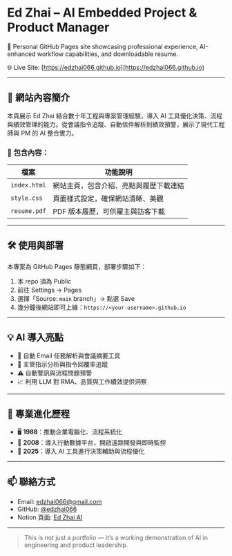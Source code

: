 # Ed Zhai – AI Embedded Project & Product Manager

🎯 Personal GitHub Pages site showcasing professional experience, AI-enhanced workflow capabilities, and downloadable resume.

🌐 Live Site: [https://edzhai066.github.io](https://edzhai066.github.io)

---

## 📄 網站內容簡介

本頁展示 Ed Zhai 結合數十年工程與專案管理經驗，導入 AI 工具優化決策、流程與績效管理的能力。從會議指令追蹤、自動信件解析到績效預警，展示了現代工程師與 PM 的 AI 整合實力。

### 🧩 包含內容：

| 檔案         | 功能說明                                          |
|--------------|---------------------------------------------------|
| `index.html` | 網站主頁，包含介紹、亮點與履歷下載連結            |
| `style.css`  | 頁面樣式設定，確保網站清晰、美觀                   |
| `resume.pdf` | PDF 版本履歷，可供雇主與訪客下載                    |

---

## 🛠️ 使用與部署

本專案為 GitHub Pages 靜態網頁，部署步驟如下：

1. 本 repo 須為 Public
2. 前往 Settings → Pages
3. 選擇「Source: `main` branch」→ 點選 Save
4. 幾分鐘後網站即可上線：`https://<your-username>.github.io`

---

## 💡 AI 導入亮點

- 📧 自動 Email 任務解析與會議摘要工具
- 📌 主管指示分析與指令回覆率追蹤
- ⚠️ 自動警訊與流程問題預警
- 📈 利用 LLM 對 RMA、品質與工作績效提供洞察

---

## 🧠 專業進化歷程

- 🖥️ **1988**：推動企業電腦化、流程系統化  
- 📱 **2008**：導入行動數據平台，開啟遠距開發與即時監控  
- 🤖 **2025**：導入 AI 工具進行決策輔助與流程優化

---

## 📫 聯絡方式

- Email: [edzhai066@gmail.com](mailto:edzhai066@gmail.com)
- GitHub: [@edzhai066](https://github.com/edzhai066)
- Notion 頁面: [Ed Zhai AI](https://clumsy-brass-fc1.notion.site/Ed-Zhai-AI-20ca97bec000804ea477cd08a2037e6c)

---

> This is not just a portfolio — it’s a working demonstration of AI in engineering and product leadership.
